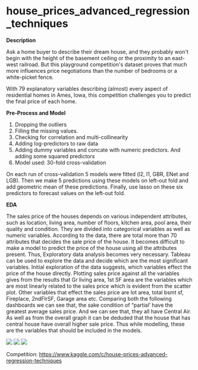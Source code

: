# house_prices_advanced_regression_techniques



**Description**

Ask a home buyer to describe their dream house, and they probably won't begin with the height of the basement ceiling or the proximity to an east-west railroad. But this playground competition's dataset proves that much more influences price negotiations than the number of bedrooms or a white-picket fence.

With 79 explanatory variables describing (almost) every aspect of residential homes in Ames, Iowa, this competition challenges you to predict the final price of each home.

**Pre-Process and Model**
1.	Dropping the outliers
2.	Filling the missing values.
3.  Checking for correlation and multi-collinearity
4.	Adding log-predictors to raw data
5.	Adding dummy variables and concate with numeric predictors. And adding some squared predictors
6.	Model used: 30-fold cross-validation

On each run of cross-validation 5 models were fitted (l2, l1, GBR, ENet and LGB). Then we make 5 predictions using these models on left-out fold and add geometric mean of these predictions. Finally, use lasso on these six predictors to forecast values on the left-out fold.

**EDA**

The sales price of the houses depends on various independent attributes, such as location, living area, number of floors, kitchen area, pool area, their quality and condition. They are divided into categorical variables as well as numeric variables. According to the data, there are total more than 70 attributes that decides the sale price of the house. It becomes difficult to make a model to predict the price of the house using all the attributes present. Thus, Exploratory data analysis becomes very necessary. Tableau can be used to explore the data and decide which are the most significant variables. 
Initial exploration of the data suggests, which variables effect the price of the house directly. Plotting sales price against all the variables gives from the results that Gr living area, 1st SF area are the variables which are most linearly related to the sales price which is evident from the scatter plot. Other variables that effect the sales price are lot area, total bsmt sf, Fireplace, 2ndFlrSF, Garage area etc. 
Comparing both the following dashboards we can see that, the sake condition of “partial’ have the greatest average sales price. And we can see that, they all have Central Air. As well as from the overall graph it can be deduded that the house that has central house have overall higher sale price. Thus while modelling, these are the variables that should be included in the models. 

<img src="https://github.com/vaibhavdiyora88/house_prices_advanced_regression_techniques/blob/master/EDA%20Images/Image1.png">

<img src="https://github.com/vaibhavdiyora88/house_prices_advanced_regression_techniques/blob/master/EDA%20Images/Image2.png">
<img src="https://github.com/vaibhavdiyora88/house_prices_advanced_regression_techniques/blob/master/EDA%20Images/Image3.png">

Competition: https://www.kaggle.com/c/house-prices-advanced-regression-techniques